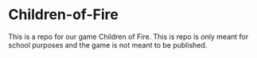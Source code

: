 # Children-of-Fire
This is a repo for our game Children of Fire. This is repo is only meant for school purposes and the game is not meant to be published.
